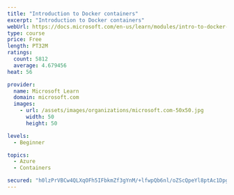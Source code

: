 ```yaml
---
title: "Introduction to Docker containers"
excerpt: "Introduction to Docker containers"
webUrl: https://docs.microsoft.com/en-us/learn/modules/intro-to-docker-containers/
type: course
price: Free
length: PT32M
ratings:
  count: 5812
  average: 4.679456
heat: 56

provider:
  name: Microsoft Learn
  domain: microsoft.com
  images:
    - url: /assets/images/organizations/microsoft.com-50x50.jpg
      width: 50
      height: 50

levels:
  - Beginner

topics:
  - Azure
  - Containers

secured: "h0lzPrVBCw4QLXqOFh5IFbkmZf3gYnM/+lfwpQb6nl/oZScQpeYl8ptAc1DpgSydzjfO4OjdXkf3hZvl0zvtUIj6x4oIUVXJCkq/7TLwXFNFpkT39VeAvufQHN3WwykVBPBtC67y6VWgl/TlH2Jd0HJ4bhAyKEkOJ4ddBhVErSVyvbKlDC8R8I6BbUskZ1mE2gsQBZ2XsD3IKDrblGr54C9cE31st7sYtdgOC1Ic2USNo9t4lWMXQ6SxqEsBICnRg0g/gD5gdZlq6jSwgmhznBo6W2MWF8rXJrjGY7lhtS9H7Tx71tkVz/EzwTulIU24JqEMAseYLvkq+YcHDm0kp6xbPwIAp4h+FMyI33Y6DPDCbR7JA2MFSRxk1sq/DRvtv+lSY5qiHALAC5vdB2d0kouc930fhb1Crzyb6HWbetc=;C4UMRsrl/ZpOOXBPUzfDIQ=="
---
```


